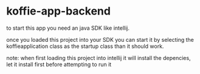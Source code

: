 # koffie-app-backend


to start this app you need an java SDK like intellij.

once you loaded this project into your SDK you can start it by selecting the koffieapplication class as the startup class than it should work.

note: when first loading this project into intellij it will install the depencies, let it install first before attempting to run it
